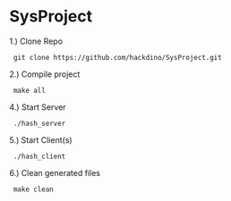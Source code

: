 # SysProject

 1.) Clone Repo
  
     git clone https://github.com/hackdino/SysProject.git

 2.) Compile project

     make all
    
 4.) Start Server
     
     ./hash_server
     
 5.) Start Client(s)
 
     ./hash_client

 6.) Clean generated files

     make clean

